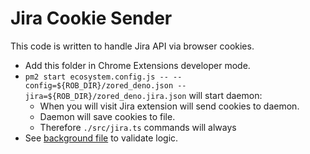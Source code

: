 # Jira Cookie Sender

This code is written to handle Jira API via browser cookies.

- Add this folder in Chrome Extensions developer mode.
- `pm2 start ecosystem.config.js -- --config=${ROB_DIR}/zored_deno.json --jira=${ROB_DIR}/zored_deno.jira.json`
  will start daemon:
  - When you will visit Jira extension will send cookies to daemon.
  - Daemon will save cookies to file.
  - Therefore `./src/jira.ts` commands will always
- See [background file](./background.js) to validate logic.
